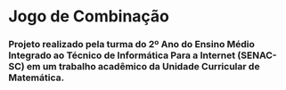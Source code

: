 # Jogo de Combinação
### Projeto realizado pela turma do 2º Ano do Ensino Médio Integrado ao Técnico de Informática Para a Internet (SENAC-SC) em um trabalho acadêmico da Unidade Curricular de Matemática.
